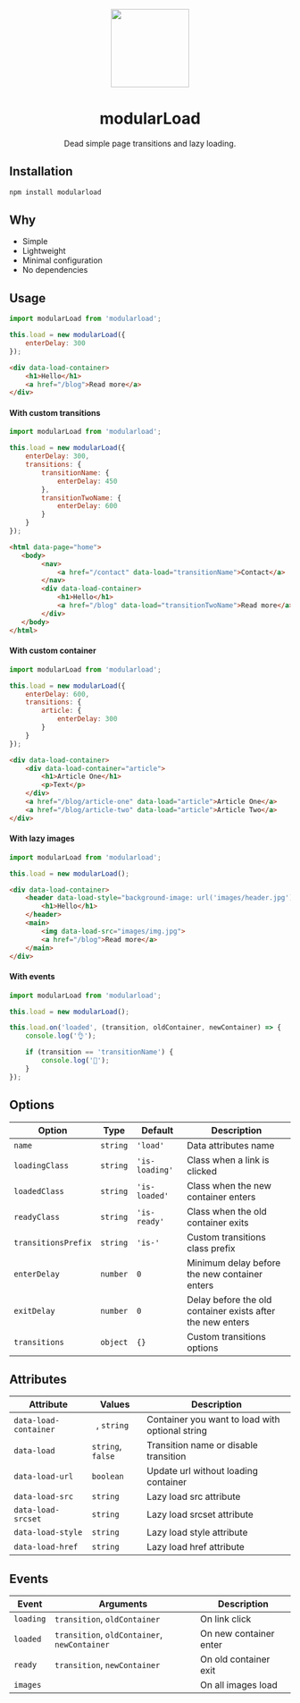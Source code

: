 <p align="center">
    <a href="https://github.com/modularbp/modular-boilerplate">
        <img src="https://user-images.githubusercontent.com/4596862/37635200-aa3271b2-2bd0-11e8-8a65-9cafa0addd67.png" height="140">
    </a>
</p>
<h1 align="center">modularLoad</h1>
<p align="center">Dead simple page transitions and lazy loading.</p>

## Installation
```sh
npm install modularload
```

## Why
- Simple
- Lightweight
- Minimal configuration
- No dependencies

## Usage
```js
import modularLoad from 'modularload';

this.load = new modularLoad({
    enterDelay: 300
});
```
```html
<div data-load-container>
    <h1>Hello</h1>
    <a href="/blog">Read more</a>
</div>
```

#### With custom transitions
```js
import modularLoad from 'modularload';

this.load = new modularLoad({
    enterDelay: 300,
    transitions: {
        transitionName: {
            enterDelay: 450
        },
        transitionTwoName: {
            enterDelay: 600
        }
    }
});
```
```html
<html data-page="home">
   <body> 
        <nav>
            <a href="/contact" data-load="transitionName">Contact</a>
        </nav>
        <div data-load-container>
            <h1>Hello</h1>
            <a href="/blog" data-load="transitionTwoName">Read more</a>
        </div>
   </body>
</html> 
```

#### With custom container
```js
import modularLoad from 'modularload';

this.load = new modularLoad({
    enterDelay: 600,
    transitions: {
        article: {
            enterDelay: 300
        }
    }
});
```
```html
<div data-load-container>
    <div data-load-container="article">
        <h1>Article One</h1>
        <p>Text</p>  
    </div>
    <a href="/blog/article-one" data-load="article">Article One</a> 
    <a href="/blog/article-two" data-load="article">Article Two</a> 
</div>
```

#### With lazy images
```js
import modularLoad from 'modularload';

this.load = new modularLoad();
```
```html
<div data-load-container>
    <header data-load-style="background-image: url('images/header.jpg');">
        <h1>Hello</h1>
    </header>
    <main>
        <img data-load-src="images/img.jpg">
        <a href="/blog">Read more</a>
    </main>
</div> 
```

#### With events
```js
import modularLoad from 'modularload';

this.load = new modularLoad();

this.load.on('loaded', (transition, oldContainer, newContainer) => {
    console.log('👌');

    if (transition == 'transitionName') {
        console.log('🤙');
    }
});
```

## Options
| Option | Type | Default | Description |
| ------ | ---- | ------- | ----------- |
| `name` | `string` | `'load'` | Data attributes name |
| `loadingClass` | `string` | `'is-loading'` | Class when a link is clicked |
| `loadedClass` | `string` | `'is-loaded'` | Class when the new container enters |
| `readyClass` | `string` | `'is-ready'` | Class when the old container exits |
| `transitionsPrefix` | `string` | `'is-'` | Custom transitions class prefix |
| `enterDelay` | `number` | `0` | Minimum delay before the new container enters |
| `exitDelay` | `number` | `0` | Delay before the old container exists after the new enters |
| `transitions` | `object` | `{}` | Custom transitions options |

## Attributes
| Attribute | Values | Description |
| --------- | ------ | ----------- |
| `data-load-container` | ` `, `string` | Container you want to load with optional string |
| `data-load` | `string`, `false` | Transition name or disable transition |
| `data-load-url` | `boolean` | Update url without loading container |
| `data-load-src` | `string` | Lazy load src attribute |
| `data-load-srcset` | `string` | Lazy load srcset attribute |
| `data-load-style` | `string` | Lazy load style attribute |
| `data-load-href` | `string` | Lazy load href attribute |

## Events
| Event | Arguments | Description |
| ----- | --------- | ----------- |
| `loading` | `transition`, `oldContainer` | On link click |
| `loaded` | `transition`, `oldContainer`, `newContainer` | On new container enter |
| `ready` | `transition`, `newContainer` | On old container exit |
| `images` | | On all images load |
